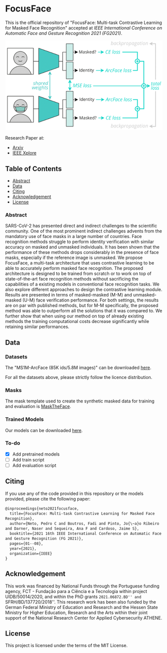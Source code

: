 # FocusFace

This is the official repository of "FocusFace: Multi-task Contrastive Learning for Masked Face Recognition" accepted at *IEEE International Conference on Automatic Face and Gesture Recognition 2021 (FG2021)*.

<img src="FocusFace_Overview.png"> 


Research Paper at:

* [Arxiv](https://arxiv.org/abs/2110.14940)
* [IEEE Xplore](https://ieeexplore.ieee.org/abstract/document/9666792)

## Table of Contents 

- [Abstract](#abstract)
- [Data](#data)
- [Citing](#citing)
- [Acknowledgement](#acknowledgement)
- [License](#license)

### Abstract ###

SARS-CoV-2 has presented direct and indirect challenges to the scientific community. One of the most prominent indirect challenges advents from the mandatory use of face masks in a large number of countries. Face recognition methods struggle to perform identity verification with similar accuracy on masked and unmasked individuals. It has been shown that the performance of these methods drops considerably in the presence of face masks, especially if the reference image is unmasked. We propose FocusFace, a multi-task architecture that uses contrastive learning  to be able to accurately perform masked face recognition. The proposed architecture is designed to be trained from scratch or to work on top of state-of-the-art face recognition methods without sacrificing the capabilities of a existing models in conventional face recognition tasks. We also explore different approaches to design the contrastive learning module. Results are presented in terms of masked-masked (M-M) and unmasked-masked (U-M) face verification performance. For both settings, the results are on par with published methods, but for M-M specifically, the proposed method was able to outperform all the solutions that it was compared to. We further show that when using our method on top of already existing methods the training computational costs decrease significantly while retaining similar performances. 

## Data ## 

### Datasets ###
The "MS1M-ArcFace (85K ids/5.8M images)" can be downloaded [here](https://github.com/deepinsight/insightface/tree/master/recognition/_datasets_). 

For all the datasets above, please strictly follow the licence distribution.

### Masks ###
The mask template used to create the synthetic masked data for training and evaluation is [MaskTheFace](https://github.com/aqeelanwar/MaskTheFace).


### Trained Models ###
Our models can be downloaded [here](https://drive.inesctec.pt/s/mKzZ6JGF52pxoc2).

### To-do 
- [X] Add pretrained models
- [ ] Add train script 
- [ ] Add evaluation script 

## Citing ##
If you use any of the code provided in this repository or the models provided, please cite the following paper:
```
@inproceedings{neto2021focusface,
  title={FocusFace: Multi-task Contrastive Learning for Masked Face Recognition},
  author={Neto, Pedro C and Boutros, Fadi and Pinto, Jo{\~a}o Ribeiro and Darner, Naser and Sequeira, Ana F and Cardoso, Jaime S},
  booktitle={2021 16th IEEE International Conference on Automatic Face and Gesture Recognition (FG 2021)},
  pages={01--08},
  year={2021},
  organization={IEEE}
}
```

## Acknowledgement ##

This work was financed by National Funds through the Portuguese funding agency, FCT - Fundação para a Ciência e a Tecnologia within project UIDB/50014/2020, and within the PhD grants ``2021.06872.BD'' and ``SFRH/BD/137720/2018''. This research work has been also funded by the German Federal Ministry of Education and Research and the Hessen State Ministry for Higher Education, Research and the Arts within their joint support of the National Research Center for Applied Cybersecurity ATHENE.

## License ##

This project is licensed under the terms of the MIT License.
